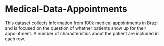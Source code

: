# Medical-Data-Appointments
 This dataset collects information from 100k  medical appointments in Brazil and is focused on the question of whether patients show up for their  appointment. A number of characteristics about the patient are included in each row.
